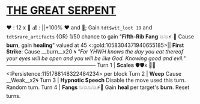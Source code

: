 # [__**THE GREAT SERPENT**__](<https://youtu.be/wlF0-Qs2xkI>)
❤️ : 12 x 👥
💰 : ||+100% ❤️ and 🔷; Gain `tdt$wit_loot 19` and `tdt$rare_artifacts` {OR} 1/50 chance to gain "**Fifth-Rib Fang** 💥💥⚡  🔀 Cause __burn__, gain __healing__" valued at 45 <:gold:1058304371940655185>||
**First Strike**: Cause __burn__x20 🌀 
*"For YHWH knows the day you eat thereof your eyes will be open and you will be like God. Knowing good and evil."*
—————————————————
Turn 1  | **Scales** 🛡️🛡️x 👥🔀 <:Persistence:1151788148322484234> per block
Turn 2 | **Weep** Cause __Weak__x2🌀
Turn 3 | **Hypnotic Speech** Disable the move used this turn. Random turn.
Turn 4 | **Fangs** 💥💥💥💥⚡🔀 Gain __heal__ per target's __burn__. Reset turns.
